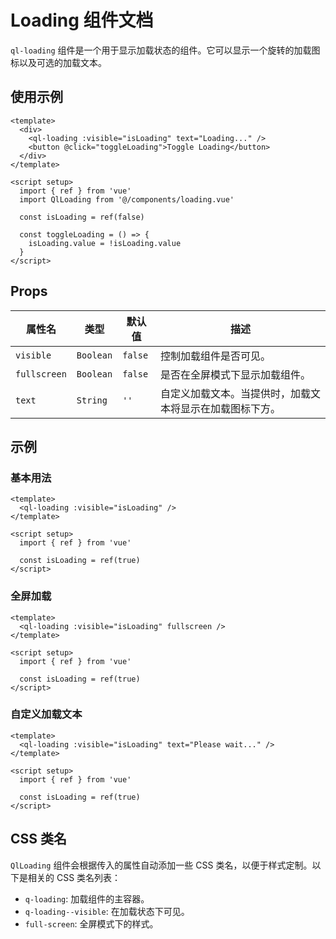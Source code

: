 # Loading 组件文档

`ql-loading` 组件是一个用于显示加载状态的组件。它可以显示一个旋转的加载图标以及可选的加载文本。

## 使用示例

```vue
<template>
  <div>
    <ql-loading :visible="isLoading" text="Loading..." />
    <button @click="toggleLoading">Toggle Loading</button>
  </div>
</template>

<script setup>
  import { ref } from 'vue'
  import QlLoading from '@/components/loading.vue'

  const isLoading = ref(false)

  const toggleLoading = () => {
    isLoading.value = !isLoading.value
  }
</script>
```

## Props

| 属性名       | 类型      | 默认值  | 描述                                                     |
| ------------ | --------- | ------- | -------------------------------------------------------- |
| `visible`    | `Boolean` | `false` | 控制加载组件是否可见。                                   |
| `fullscreen` | `Boolean` | `false` | 是否在全屏模式下显示加载组件。                           |
| `text`       | `String`  | `''`    | 自定义加载文本。当提供时，加载文本将显示在加载图标下方。 |

## 示例

### 基本用法

```vue
<template>
  <ql-loading :visible="isLoading" />
</template>

<script setup>
  import { ref } from 'vue'

  const isLoading = ref(true)
</script>
```

### 全屏加载

```vue
<template>
  <ql-loading :visible="isLoading" fullscreen />
</template>

<script setup>
  import { ref } from 'vue'

  const isLoading = ref(true)
</script>
```

### 自定义加载文本

```vue
<template>
  <ql-loading :visible="isLoading" text="Please wait..." />
</template>

<script setup>
  import { ref } from 'vue'

  const isLoading = ref(true)
</script>
```

## CSS 类名

`QlLoading` 组件会根据传入的属性自动添加一些 CSS 类名，以便于样式定制。以下是相关的 CSS 类名列表：

- `q-loading`: 加载组件的主容器。
- `q-loading--visible`: 在加载状态下可见。
- `full-screen`: 全屏模式下的样式。

